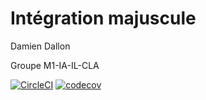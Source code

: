 # Intégration majuscule

Damien Dallon

Groupe M1-IA-IL-CLA

[![CircleCI](https://circleci.com/gh/Damien-Da/ceri-m1-techniques-de-test/tree/master.svg?style=svg)](https://circleci.com/gh/Damien-Da/ceri-m1-techniques-de-test/tree/master)
[![codecov](https://codecov.io/gh/Damien-Da/ceri-m1-techniques-de-test/branch/master/graph/badge.svg?token=YBKQQM5OR0)](https://codecov.io/gh/Damien-Da/ceri-m1-techniques-de-test)

